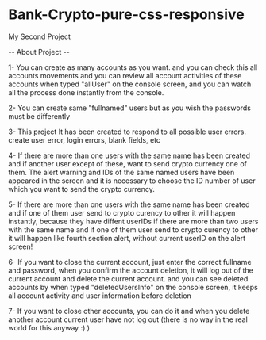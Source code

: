 # Bank-Crypto-pure-css-responsive
My Second Project

-- About Project --

1- You can create as many accounts as you want. and you can check this all accounts movements and you can review all account activities of these accounts when typed "allUser" on the console screen, and you can watch all the process done instantly from the console.

2- You can create same "fullnamed" users but as you wish the passwords must be differently

3- This project  It has been created to respond to all possible user errors. create user error, login errors, blank fields, etc

4- If there are more than one users with the same name has been created and if another user except of these, want to send crypto currency one of them. The alert warning and IDs of the same named users  have been appeared in the screen and it is necessary to choose the ID number of user which you want to send the crypto currency.

5- If there are more than one users with the same name has been created and if one of them user send to crypto curency to other it will happen instantly, because they have diffent userIDs if there are more than two users with the same name and if one of them user send to crypto curency to other it will happen like fourth section alert, without current userID on the alert screen!

6- If you want to close the current account, just enter the correct fullname and password, when you confirm the account deletion, it will log out of the current account and delete the current account. and you can see deleted accounts by when typed "deletedUsersInfo" on the console screen, it keeps all account activity and user information before deletion

7- If you want to close other accounts, you can do it and when you delete another account current user have not log out (there is no way in the real world for this anyway :) )

